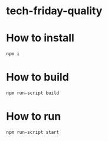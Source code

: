 # tech-friday-quality

# How to install

`npm i`

# How to build

`npm run-script build`

# How to run

`npm run-script start`
